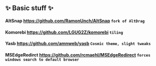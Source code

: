 

## ✨ Basic stuff ✨

#### AltSnap https://github.com/RamonUnch/AltSnap ``` fork of AltDrag ```
#### Komorebi https://github.com/LGUG2Z/komorebi ``` tiling ```
#### Yasb https://github.com/amnweb/yasb ``` Cosmic theme, slight tweaks  ```
#### MSEdgeRedirct https://github.com/rcmaehl/MSEdgeRedirect ``` forces windows search to default browser ```

